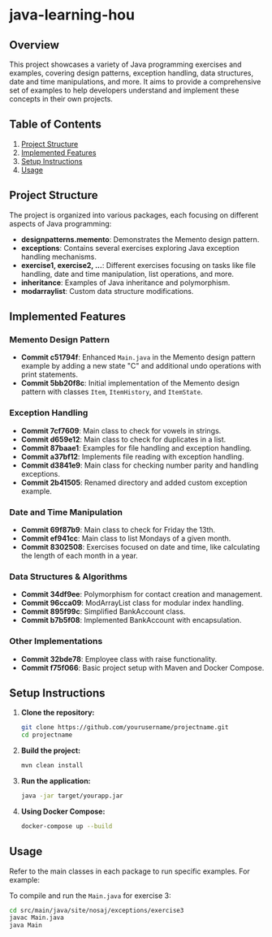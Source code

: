 # java-learning-hou

## Overview

This project showcases a variety of Java programming exercises and examples, covering design patterns, exception handling, data structures, date and time manipulations, and more. It aims to provide a comprehensive set of examples to help developers understand and implement these concepts in their own projects.

## Table of Contents

1. [Project Structure](#project-structure)
2. [Implemented Features](#implemented-features)
3. [Setup Instructions](#setup-instructions)
4. [Usage](#usage)

## Project Structure

The project is organized into various packages, each focusing on different aspects of Java programming:

- **designpatterns.memento**: Demonstrates the Memento design pattern.
- **exceptions**: Contains several exercises exploring Java exception handling mechanisms.
- **exercise1, exercise2, ...**: Different exercises focusing on tasks like file handling, date and time manipulation, list operations, and more.
- **inheritance**: Examples of Java inheritance and polymorphism.
- **modarraylist**: Custom data structure modifications.

## Implemented Features

### Memento Design Pattern

- **Commit c51794f**: Enhanced `Main.java` in the Memento design pattern example by adding a new state "C" and additional undo operations with print statements.
- **Commit 5bb20f8c**: Initial implementation of the Memento design pattern with classes `Item`, `ItemHistory`, and `ItemState`.

### Exception Handling

- **Commit 7cf7609**: Main class to check for vowels in strings.
- **Commit d659e12**: Main class to check for duplicates in a list.
- **Commit 87baae1**: Examples for file handling and exception handling.
- **Commit a37bf12**: Implements file reading with exception handling.
- **Commit d3841e9**: Main class for checking number parity and handling exceptions.
- **Commit 2b41505**: Renamed directory and added custom exception example.

### Date and Time Manipulation

- **Commit 69f87b9**: Main class to check for Friday the 13th.
- **Commit ef941cc**: Main class to list Mondays of a given month.
- **Commit 8302508**: Exercises focused on date and time, like calculating the length of each month in a year.

### Data Structures & Algorithms

- **Commit 34df9ee**: Polymorphism for contact creation and management.
- **Commit 96cca09**: ModArrayList class for modular index handling.
- **Commit 895f99c**: Simplified BankAccount class.
- **Commit b7b5f08**: Implemented BankAccount with encapsulation.

### Other Implementations

- **Commit 32bde78**: Employee class with raise functionality.
- **Commit f75f066**: Basic project setup with Maven and Docker Compose.

## Setup Instructions

1. **Clone the repository:**

    ```bash
    git clone https://github.com/yourusername/projectname.git
    cd projectname
    ```

2. **Build the project:**

    ```bash
    mvn clean install
    ```

3. **Run the application:**

    ```bash
    java -jar target/yourapp.jar
    ```

4. **Using Docker Compose:**

    ```bash
    docker-compose up --build
    ```

## Usage

Refer to the main classes in each package to run specific examples. For example:

To compile and run the `Main.java` for exercise 3:

```bash
cd src/main/java/site/nosaj/exceptions/exercise3
javac Main.java
java Main
```
